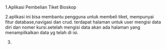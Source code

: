 1.Aplikasi Pembelian Tiket Bioskop

2.aplikasi ini bisa membantu pengguna untuk membeli tiket, mempunyai fitur database,navigasi dan crud. terdapat halaman untuk user mengisi data diri dan nomer kursi.setelah mengisi data akan ada halaman yang menampilkalkan data yg telah di isi.

3.
